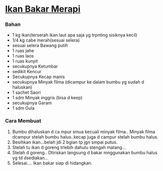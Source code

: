 # [Ikan Bakar Merapi](https://cookpad.com/id/resep/3237116-ikan-bakar-merapi)<br>

### Bahan
- 1 kg ikan(terserah ikan laut apa saja yg trpnting sisiknya kecil)<br>
- 1/4 kg cabe merah(sesuai selera)<br>
- sesuai selera Bawang putih<br>
- 1 ruas jahe<br>
- 1 ruas laos<br>
- 1 ruas kunyit<br>
- secukupnya Ketumbar<br>
- sedikit Kencur<br>
- Secukupnya Kecap manis<br>
- secukupnya Minyak filma (dicampur ke dalam bumbu yg sudah d haluskan)<br>
- 1 sachet Saori<br>
- 1 sdm Minyak inggris (bisa d keep)<br>
- secukupnya Garam<br>
- 1 sdm Gula<br>

### Cara Membuat

1. Bumbu dihaluskan d ca mpur smua kecuali minyak filma.. Minyak filma dcampur stelah bumbu halus..kecap juga d campur stelah bumbu halus.<br>
2. Besihkan ikan...belah jdi 2 bgian tp jgn smpai putus.<br>
3. Stelah tu ikan d goreng trlebih dahulu stengah matang...<br>
4. Stelah d goreng.. Dtiriskan langsung d bakar mnggunakan bumbu halus yg td dsediakan...<br>
5. Selesai.... Ikan bakar siap di hidangkan.<br>